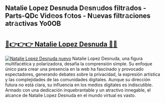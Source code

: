 ## Natalie Lopez Desnuda D𝚎sn𝚞dos filtr𝚊dos - Parts-QDc Vid𝚎os f𝚘tos - N𝚞evas filtr𝚊ciones atr𝚊ctivas Yo0OB

# <h2><a href="http://mbc55x.tromn.icu/?c=Natalie+Lopez+Desnuda">🔗👉👉👉 Natalie Lopez Desnuda 🔗🔗</a></h2>

[![Natalie Lopez Desnuda nuevo](https://i.imgur.com/pEAQMta.gif)](http://mbc55x.tromn.icu/?c=Natalie+Lopez+Desnuda)
Natalie Lopez Desnuda, una figura multifacética y polarizadora, desafía la comprensión simple. Su enfoque único para crear una presencia en la web ha fascinado y provocado espectadores, generando debates sobre la privacidad, la expresión artística y las complejidades de las comunidades digitales. Aunque su dirección futura no está clara, su influencia en los medios digitales es indiscutible. Armado con una dedicación inquebrantable y un atractivo innegable, el alcance de Natalie Lopez Desnuda en el mundo virtual es vasto.
